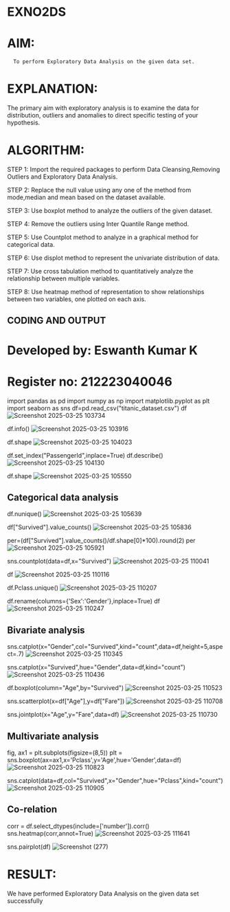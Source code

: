 # EXNO2DS
# AIM:
      To perform Exploratory Data Analysis on the given data set.
      
# EXPLANATION:
  The primary aim with exploratory analysis is to examine the data for distribution, outliers and anomalies to direct specific testing of your hypothesis.
  
# ALGORITHM:
STEP 1: Import the required packages to perform Data Cleansing,Removing Outliers and Exploratory Data Analysis.

STEP 2: Replace the null value using any one of the method from mode,median and mean based on the dataset available.

STEP 3: Use boxplot method to analyze the outliers of the given dataset.

STEP 4: Remove the outliers using Inter Quantile Range method.

STEP 5: Use Countplot method to analyze in a graphical method for categorical data.

STEP 6: Use displot method to represent the univariate distribution of data.

STEP 7: Use cross tabulation method to quantitatively analyze the relationship between multiple variables.

STEP 8: Use heatmap method of representation to show relationships between two variables, one plotted on each axis.

## CODING AND OUTPUT

# Developed by: Eswanth Kumar K
# Register no: 212223040046

import pandas as pd
import numpy as np
import matplotlib.pyplot as plt
import seaborn as sns
df=pd.read_csv("titanic_dataset.csv")
df
![Screenshot 2025-03-25 103734](https://github.com/user-attachments/assets/1b587366-9ab4-4daf-91b8-3c53d9a65f8f)

df.info()
![Screenshot 2025-03-25 103916](https://github.com/user-attachments/assets/fe612d27-4875-4066-9f8e-65d5806089cf)

df.shape
![Screenshot 2025-03-25 104023](https://github.com/user-attachments/assets/727895db-b55c-404c-a5d1-f8ea135e6363)

df.set_index("PassengerId",inplace=True)
df.describe()
![Screenshot 2025-03-25 104130](https://github.com/user-attachments/assets/85704583-3c32-436c-9ec0-484d38349ba0)

df.shape
![Screenshot 2025-03-25 105550](https://github.com/user-attachments/assets/ca896fb7-9015-4926-a13e-9c88f8990e29)

## Categorical data analysis

df.nunique()
![Screenshot 2025-03-25 105639](https://github.com/user-attachments/assets/deb0e257-4a53-490a-b985-54d8dcb47be2)

df["Survived"].value_counts()
![Screenshot 2025-03-25 105836](https://github.com/user-attachments/assets/69b25316-7e39-47af-b95b-15398d1eda1f)

per=(df["Survived"].value_counts()/df.shape[0]*100).round(2)
per
![Screenshot 2025-03-25 105921](https://github.com/user-attachments/assets/59b7e66e-6db2-445f-a869-df475b367211)

sns.countplot(data=df,x="Survived")
![Screenshot 2025-03-25 110041](https://github.com/user-attachments/assets/7eb792af-f6aa-423a-a88e-f7fe48dce37e)

df
![Screenshot 2025-03-25 110116](https://github.com/user-attachments/assets/a7548b3d-237a-48b4-8698-311e49cc70b7)

df.Pclass.unique()
![Screenshot 2025-03-25 110207](https://github.com/user-attachments/assets/bc23173a-8e09-4b41-86a4-62f81e74c6a7)

df.rename(columns={'Sex':'Gender'},inplace=True)
df
![Screenshot 2025-03-25 110247](https://github.com/user-attachments/assets/c4237ee6-288f-430c-8277-08bbb8e6dba0)


## Bivariate analysis

sns.catplot(x="Gender",col="Survived",kind="count",data=df,height=5,aspect=.7)
![Screenshot 2025-03-25 110345](https://github.com/user-attachments/assets/42fb88c6-0455-44f2-aade-fcdbfa231843)

sns.catplot(x="Survived",hue="Gender",data=df,kind="count")
![Screenshot 2025-03-25 110436](https://github.com/user-attachments/assets/f3e3efaf-52f0-4800-854d-b68770da0379)

df.boxplot(column="Age",by="Survived")
![Screenshot 2025-03-25 110523](https://github.com/user-attachments/assets/88f29b8d-c999-42cc-bc4f-e30c52b9ae6a)

sns.scatterplot(x=df["Age"],y=df["Fare"])
![Screenshot 2025-03-25 110708](https://github.com/user-attachments/assets/d6636eed-39b9-4b8d-9ad1-8b6179f20690)

sns.jointplot(x="Age",y="Fare",data=df)
![Screenshot 2025-03-25 110730](https://github.com/user-attachments/assets/77274b93-8a14-4bfe-8c1b-987d5568115b)

## Multivariate analysis

fig, ax1 = plt.subplots(figsize=(8,5))
plt = sns.boxplot(ax=ax1,x='Pclass',y='Age',hue='Gender',data=df)
![Screenshot 2025-03-25 110823](https://github.com/user-attachments/assets/01a9b209-2711-4e83-848a-f115335eca60)

sns.catplot(data=df,col="Survived",x="Gender",hue="Pclass",kind="count")
![Screenshot 2025-03-25 110905](https://github.com/user-attachments/assets/e1fecde0-7d3f-46b8-9694-999b77e1a6cc)

## Co-relation

corr = df.select_dtypes(include=['number']).corr()
sns.heatmap(corr,annot=True)
![Screenshot 2025-03-25 111641](https://github.com/user-attachments/assets/9414afda-1946-4c86-bdda-e7f0a32e9534)

sns.pairplot(df)
![Screenshot (277)](https://github.com/user-attachments/assets/148da72a-c8f0-436f-864a-276d48ec00c3)



# RESULT:
We have performed Exploratory Data Analysis on the given data set successfully
